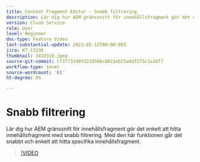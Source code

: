 ```yaml
---
title: Content Fragment Editor - Snabb filtrering
description: Lär dig hur AEM gränssnitt för innehållsfragment gör det enkelt att hitta innehållsfragment med snabb filtrering. Med den här funktionen går det snabbt och enkelt att hitta specifika innehållsfragment.
version: Cloud Service
role: User
level: Beginner
doc-type: Feature Video
last-substantial-update: 2023-05-12T00:00:00Z
jira: KT-13238
thumbnail: 3419310.jpeg
source-git-commit: cf37733d0fd22d560c8021eb25e6df273c1a16f7
workflow-type: tm+mt
source-wordcount: '61'
ht-degree: 0%

---
```



# Snabb filtrering

Lär dig hur AEM gränssnitt för innehållsfragment gör det enkelt att hitta innehållsfragment med snabb filtrering. Med den här funktionen går det snabbt och enkelt att hitta specifika innehållsfragment.

>[!VIDEO](https://video.tv.adobe.com/v/3419310/?learn=on)
